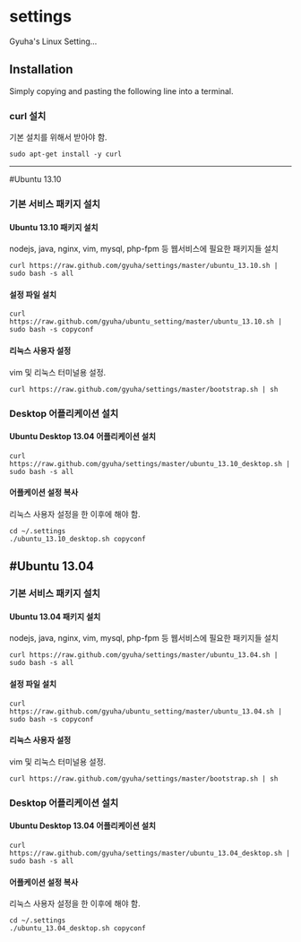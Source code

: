 settings
========

Gyuha's Linux Setting...

## Installation

Simply copying and pasting the following line into a terminal.

### curl 설치
기본 설치를 위해서 받아야 함.

    sudo apt-get install -y curl


-----
#Ubuntu 13.10

### 기본 서비스 패키지 설치

#### Ubuntu 13.10 패키지 설치
nodejs, java, nginx, vim, mysql, php-fpm 등 웹서비스에 필요한 패키지들 설치

    curl https://raw.github.com/gyuha/settings/master/ubuntu_13.10.sh | sudo bash -s all

#### 설정 파일 설치

    curl https://raw.github.com/gyuha/ubuntu_setting/master/ubuntu_13.10.sh | sudo bash -s copyconf

#### 리눅스 사용자 설정
vim 및 리눅스 터미널용 설정.

    curl https://raw.github.com/gyuha/settings/master/bootstrap.sh | sh


### Desktop 어플리케이션 설치

#### Ubuntu Desktop 13.04 어플리케이션 설치

    curl https://raw.github.com/gyuha/settings/master/ubuntu_13.10_desktop.sh | sudo bash -s all

#### 어플케이션 설정 복사
리눅스 사용자 설정을 한 이후에 해야 함.

    cd ~/.settings
	./ubuntu_13.10_desktop.sh copyconf


#Ubuntu 13.04
-----
### 기본 서비스 패키지 설치

#### Ubuntu 13.04 패키지 설치
nodejs, java, nginx, vim, mysql, php-fpm 등 웹서비스에 필요한 패키지들 설치

    curl https://raw.github.com/gyuha/settings/master/ubuntu_13.04.sh | sudo bash -s all

#### 설정 파일 설치

    curl https://raw.github.com/gyuha/ubuntu_setting/master/ubuntu_13.04.sh | sudo bash -s copyconf

#### 리눅스 사용자 설정
vim 및 리눅스 터미널용 설정.

    curl https://raw.github.com/gyuha/settings/master/bootstrap.sh | sh


### Desktop 어플리케이션 설치

#### Ubuntu Desktop 13.04 어플리케이션 설치

    curl https://raw.github.com/gyuha/settings/master/ubuntu_13.04_desktop.sh | sudo bash -s all

#### 어플케이션 설정 복사
리눅스 사용자 설정을 한 이후에 해야 함.

    cd ~/.settings
	./ubuntu_13.04_desktop.sh copyconf

